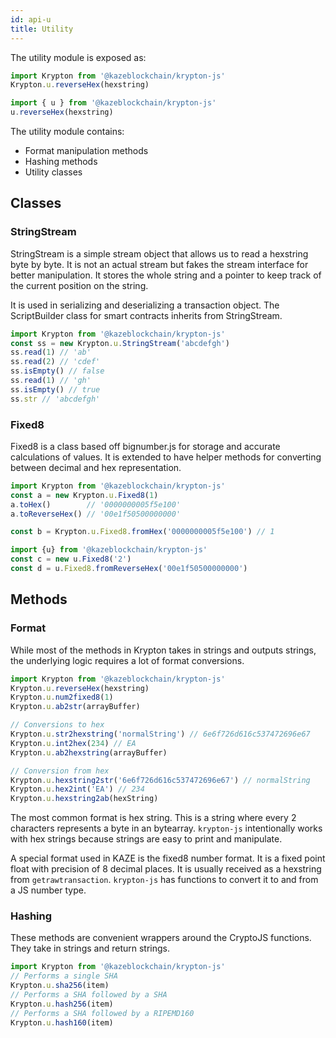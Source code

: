 ```yaml
---
id: api-u
title: Utility
---
```


The utility module is exposed as:

```js
import Krypton from '@kazeblockchain/krypton-js'
Krypton.u.reverseHex(hexstring)

import { u } from '@kazeblockchain/krypton-js'
u.reverseHex(hexstring)
```

The utility module contains:

- Format manipulation methods
- Hashing methods
- Utility classes

## Classes

### StringStream

StringStream is a simple stream object that allows us to read a hexstring byte by byte. It is not an actual stream but fakes the stream interface for better manipulation. It stores the whole string and a pointer to keep track of the current position on the string.

It is used in serializing and deserializing a transaction object. The ScriptBuilder class for smart contracts inherits from StringStream.

```js
import Krypton from '@kazeblockchain/krypton-js'
const ss = new Krypton.u.StringStream('abcdefgh')
ss.read(1) // 'ab'
ss.read(2) // 'cdef'
ss.isEmpty() // false
ss.read(1) // 'gh'
ss.isEmpty() // true
ss.str // 'abcdefgh'
```

### Fixed8

Fixed8 is a class based off bignumber.js for storage and accurate calculations of values. It is extended to have helper methods for converting between decimal and hex representation.

```js
import Krypton from '@kazeblockchain/krypton-js'
const a = new Krypton.u.Fixed8(1)
a.toHex()        // '0000000005f5e100'
a.toReverseHex() // '00e1f50500000000'

const b = Krypton.u.Fixed8.fromHex('0000000005f5e100') // 1

import {u} from '@kazeblockchain/krypton-js'
const c = new u.Fixed8('2')
const d = u.Fixed8.fromReverseHex('00e1f50500000000')
```

## Methods

### Format

While most of the methods in Krypton takes in strings and outputs strings, the underlying logic requires a lot of format conversions.

```js
import Krypton from '@kazeblockchain/krypton-js'
Krypton.u.reverseHex(hexstring)
Krypton.u.num2fixed8(1)
Krypton.u.ab2str(arrayBuffer)

// Conversions to hex
Krypton.u.str2hexstring('normalString') // 6e6f726d616c537472696e67
Krypton.u.int2hex(234) // EA
Krypton.u.ab2hexstring(arrayBuffer)

// Conversion from hex
Krypton.u.hexstring2str('6e6f726d616c537472696e67') // normalString
Krypton.u.hex2int('EA') // 234
Krypton.u.hexstring2ab(hexString)
```

The most common format is hex string. This is a string where every 2 characters represents a byte in an bytearray. `krypton-js` intentionally works with hex strings because strings are easy to print and manipulate.

A special format used in KAZE is the fixed8 number format. It is a fixed point float with precision of 8 decimal places. It is usually received as a hexstring from `getrawtransaction`. `krypton-js` has functions to convert it to and from a JS number type.

### Hashing

These methods are convenient wrappers around the CryptoJS functions. They take in strings and return strings.

```js
import Krypton from '@kazeblockchain/krypton-js'
// Performs a single SHA
Krypton.u.sha256(item)
// Performs a SHA followed by a SHA
Krypton.u.hash256(item)
// Performs a SHA followed by a RIPEMD160
Krypton.u.hash160(item)
```

